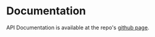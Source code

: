 # Documentation

API Documentation is available at the repo's [github page](https://yarkhinephyo.github.io/yolo_bouldering/). 

